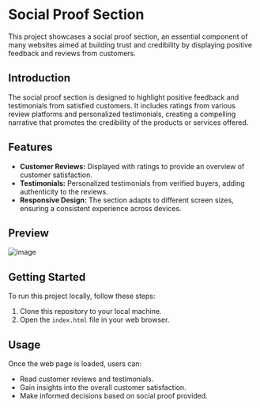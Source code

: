 # Social Proof Section

This project showcases a social proof section, an essential component of many websites aimed at building trust and credibility by displaying positive feedback and reviews from customers.

## Introduction
The social proof section is designed to highlight positive feedback and testimonials from satisfied customers. It includes ratings from various review platforms and personalized testimonials, creating a compelling narrative that promotes the credibility of the products or services offered.

## Features
- **Customer Reviews:** Displayed with ratings to provide an overview of customer satisfaction.
- **Testimonials:** Personalized testimonials from verified buyers, adding authenticity to the reviews.
- **Responsive Design:** The section adapts to different screen sizes, ensuring a consistent experience across devices.

## Preview
![image](https://github.com/Swati7819/Social-Proof-Section/assets/132447787/15623941-de85-407f-a497-fefb1bfda21d)


## Getting Started
To run this project locally, follow these steps:
1. Clone this repository to your local machine.
2. Open the `index.html` file in your web browser.

## Usage
Once the web page is loaded, users can:
- Read customer reviews and testimonials.
- Gain insights into the overall customer satisfaction.
- Make informed decisions based on social proof provided.
